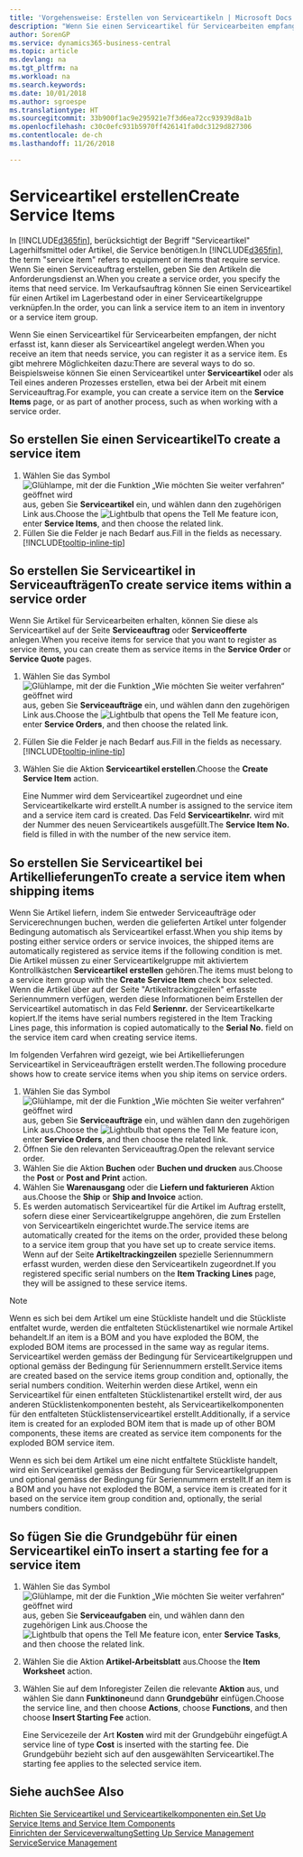 ```yaml
---
title: 'Vorgehensweise: Erstellen von Serviceartikeln | Microsoft Docs'
description: "Wenn Sie einen Serviceartikel für Servicearbeiten empfangen, der nicht erfasst ist, kann dieser als Serviceartikel angelegt werden."
author: SorenGP
ms.service: dynamics365-business-central
ms.topic: article
ms.devlang: na
ms.tgt_pltfrm: na
ms.workload: na
ms.search.keywords: 
ms.date: 10/01/2018
ms.author: sgroespe
ms.translationtype: HT
ms.sourcegitcommit: 33b900f1ac9e295921e7f3d6ea72cc93939d8a1b
ms.openlocfilehash: c30c0efc931b5970ff426141fa0dc3129d827306
ms.contentlocale: de-ch
ms.lasthandoff: 11/26/2018

---
```

# <a name="create-service-items"></a><span data-ttu-id="38d2f-103">Serviceartikel erstellen</span><span class="sxs-lookup"><span data-stu-id="38d2f-103">Create Service Items</span></span>
<span data-ttu-id="38d2f-104">In [!INCLUDE[d365fin](includes/d365fin_md.md)], berücksichtigt der Begriff "Serviceartikel" Lagerhilfsmittel oder Artikel, die Service benötigen.</span><span class="sxs-lookup"><span data-stu-id="38d2f-104">In [!INCLUDE[d365fin](includes/d365fin_md.md)], the term "service item" refers to equipment or items that require service.</span></span> <span data-ttu-id="38d2f-105">Wenn Sie einen Serviceauftrag erstellen, geben Sie den Artikeln die Anforderungsdienst an.</span><span class="sxs-lookup"><span data-stu-id="38d2f-105">When you create a service order, you specify the items that need service.</span></span> <span data-ttu-id="38d2f-106">Im Verkaufsauftrag können Sie einen Serviceartikel für einen Artikel im Lagerbestand oder in einer Serviceartikelgruppe verknüpfen.</span><span class="sxs-lookup"><span data-stu-id="38d2f-106">In the order, you can link a service item to an item in inventory or a service item group.</span></span>    

<span data-ttu-id="38d2f-107">Wenn Sie einen Serviceartikel für Servicearbeiten empfangen, der nicht erfasst ist, kann dieser als Serviceartikel angelegt werden.</span><span class="sxs-lookup"><span data-stu-id="38d2f-107">When you receive an item that needs service, you can register it as a service item.</span></span> <span data-ttu-id="38d2f-108">Es gibt mehrere Möglichkeiten dazu:</span><span class="sxs-lookup"><span data-stu-id="38d2f-108">There are several ways to do so.</span></span> <span data-ttu-id="38d2f-109">Beispielsweise können Sie einen Serviceartikel unter **Serviceartikel** oder als Teil eines anderen Prozesses erstellen, etwa bei der Arbeit mit einem Serviceauftrag.</span><span class="sxs-lookup"><span data-stu-id="38d2f-109">For example, you can create a service item on the **Service Items** page, or as part of another process, such as when working with a service order.</span></span>   

## <a name="to-create-a-service-item"></a><span data-ttu-id="38d2f-110">So erstellen Sie einen Serviceartikel</span><span class="sxs-lookup"><span data-stu-id="38d2f-110">To create a service item</span></span>  
1. <span data-ttu-id="38d2f-111">Wählen Sie das Symbol ![Glühlampe, mit der die Funktion „Wie möchten Sie weiter verfahren“ geöffnet wird](media/ui-search/search_small.png "Wie möchten Sie weiter verfahren?") aus, geben Sie **Serviceartikel** ein, und wählen dann den zugehörigen Link aus.</span><span class="sxs-lookup"><span data-stu-id="38d2f-111">Choose the ![Lightbulb that opens the Tell Me feature](media/ui-search/search_small.png "Tell me what you want to do") icon, enter **Service Items**, and then choose the related link.</span></span>
2. <span data-ttu-id="38d2f-112">Füllen Sie die Felder je nach Bedarf aus.</span><span class="sxs-lookup"><span data-stu-id="38d2f-112">Fill in the fields as necessary.</span></span> [!INCLUDE[tooltip-inline-tip](includes/tooltip-inline-tip_md.md)]  

## <a name="to-create-service-items-within-a-service-order"></a><span data-ttu-id="38d2f-113">So erstellen Sie Serviceartikel in Serviceaufträgen</span><span class="sxs-lookup"><span data-stu-id="38d2f-113">To create service items within a service order</span></span>  
<span data-ttu-id="38d2f-114">Wenn Sie Artikel für Servicearbeiten erhalten, können Sie diese als Serviceartikel auf der Seite **Serviceauftrag** oder **Serviceofferte** anlegen.</span><span class="sxs-lookup"><span data-stu-id="38d2f-114">When you receive items for service that you want to register as service items, you can create them as service items in the **Service Order** or **Service Quote** pages.</span></span>  

1. <span data-ttu-id="38d2f-115">Wählen Sie das Symbol ![Glühlampe, mit der die Funktion „Wie möchten Sie weiter verfahren“ geöffnet wird](media/ui-search/search_small.png "Wie möchten Sie weiter verfahren?") aus, geben Sie **Serviceaufträge** ein, und wählen dann den zugehörigen Link aus.</span><span class="sxs-lookup"><span data-stu-id="38d2f-115">Choose the ![Lightbulb that opens the Tell Me feature](media/ui-search/search_small.png "Tell me what you want to do") icon, enter **Service Orders**, and then choose the related link.</span></span>  
2. <span data-ttu-id="38d2f-116">Füllen Sie die Felder je nach Bedarf aus.</span><span class="sxs-lookup"><span data-stu-id="38d2f-116">Fill in the fields as necessary.</span></span> [!INCLUDE[tooltip-inline-tip](includes/tooltip-inline-tip_md.md)]  
3. <span data-ttu-id="38d2f-117">Wählen Sie die Aktion **Serviceartikel erstellen**.</span><span class="sxs-lookup"><span data-stu-id="38d2f-117">Choose the **Create Service Item** action.</span></span>  

    <span data-ttu-id="38d2f-118">Eine Nummer wird dem Serviceartikel zugeordnet und eine Serviceartikelkarte wird erstellt.</span><span class="sxs-lookup"><span data-stu-id="38d2f-118">A number is assigned to the service item and a service item card is created.</span></span> <span data-ttu-id="38d2f-119">Das Feld **Serviceartikelnr.** wird mit der Nummer des neuen Serviceartikels ausgefüllt.</span><span class="sxs-lookup"><span data-stu-id="38d2f-119">The **Service Item No.** field is filled in with the number of the new service item.</span></span>

## <a name="to-create-a-service-item-when-shipping-items"></a><span data-ttu-id="38d2f-120">So erstellen Sie Serviceartikel bei Artikellieferungen</span><span class="sxs-lookup"><span data-stu-id="38d2f-120">To create a service item when shipping items</span></span>  
<span data-ttu-id="38d2f-121">Wenn Sie Artikel liefern, indem Sie entweder Serviceaufträge oder Servicerechnungen buchen, werden die gelieferten Artikel unter folgender Bedingung automatisch als Serviceartikel erfasst.</span><span class="sxs-lookup"><span data-stu-id="38d2f-121">When you ship items by posting either service orders or service invoices, the shipped items are automatically registered as service items if the following condition is met.</span></span> <span data-ttu-id="38d2f-122">Die Artikel müssen zu einer Serviceartikelgruppe mit aktiviertem Kontrollkästchen **Serviceartikel erstellen** gehören.</span><span class="sxs-lookup"><span data-stu-id="38d2f-122">The items must belong to a service item group with the **Create Service Item** check box selected.</span></span> <span data-ttu-id="38d2f-123">Wenn die Artikel über auf der Seite "Artikeltrackingzeilen" erfasste Seriennummern verfügen, werden diese Informationen beim Erstellen der Serviceartikel automatisch in das Feld **Seriennr.** der Serviceartikelkarte kopiert.</span><span class="sxs-lookup"><span data-stu-id="38d2f-123">If the items have serial numbers registered in the Item Tracking Lines page, this information is copied automatically to the **Serial No.** field on the service item card when creating service items.</span></span>  

<span data-ttu-id="38d2f-124">Im folgenden Verfahren wird gezeigt, wie bei Artikellieferungen Serviceartikel in Serviceaufträgen erstellt werden.</span><span class="sxs-lookup"><span data-stu-id="38d2f-124">The following procedure shows how to create service items when you ship items on service orders.</span></span>  

1. <span data-ttu-id="38d2f-125">Wählen Sie das Symbol ![Glühlampe, mit der die Funktion „Wie möchten Sie weiter verfahren“ geöffnet wird](media/ui-search/search_small.png "Wie möchten Sie weiter verfahren?") aus, geben Sie **Serviceaufträge** ein, und wählen dann den zugehörigen Link aus.</span><span class="sxs-lookup"><span data-stu-id="38d2f-125">Choose the ![Lightbulb that opens the Tell Me feature](media/ui-search/search_small.png "Tell me what you want to do") icon, enter **Service Orders**, and then choose the related link.</span></span>  
2. <span data-ttu-id="38d2f-126">Öffnen Sie den relevanten Serviceauftrag.</span><span class="sxs-lookup"><span data-stu-id="38d2f-126">Open the relevant service order.</span></span>  
3. <span data-ttu-id="38d2f-127">Wählen Sie die Aktion **Buchen** oder **Buchen und drucken** aus.</span><span class="sxs-lookup"><span data-stu-id="38d2f-127">Choose the **Post** or **Post and Print** action.</span></span>  
4. <span data-ttu-id="38d2f-128">Wählen Sie **Warenausgang** oder die **Liefern und fakturieren** Aktion aus.</span><span class="sxs-lookup"><span data-stu-id="38d2f-128">Choose the **Ship** or **Ship and Invoice** action.</span></span>  
5. <span data-ttu-id="38d2f-129">Es werden automatisch Serviceartikel für die Artikel im Auftrag erstellt, sofern diese einer Serviceartikelgruppe angehören, die zum Erstellen von Serviceartikeln eingerichtet wurde.</span><span class="sxs-lookup"><span data-stu-id="38d2f-129">The service items are automatically created for the items on the order, provided these belong to a service item group that you have set up to create service items.</span></span> <span data-ttu-id="38d2f-130">Wenn auf der Seite **Artikeltrackingzeilen** spezielle Seriennummern erfasst wurden, werden diese den Serviceartikeln zugeordnet.</span><span class="sxs-lookup"><span data-stu-id="38d2f-130">If you registered specific serial numbers on the **Item Tracking Lines** page, they will be assigned to these service items.</span></span>  

> [!NOTE]  
>  <span data-ttu-id="38d2f-131">Wenn es sich bei dem Artikel um eine Stückliste handelt und die Stückliste entfaltet wurde, werden die entfalteten Stücklistenartikel wie normale Artikel behandelt.</span><span class="sxs-lookup"><span data-stu-id="38d2f-131">If an item is a BOM and you have exploded the BOM, the exploded BOM items are processed in the same way as regular items.</span></span> <span data-ttu-id="38d2f-132">Serviceartikel werden gemäss der Bedingung für Serviceartikelgruppen und optional gemäss der Bedingung für Seriennummern erstellt.</span><span class="sxs-lookup"><span data-stu-id="38d2f-132">Service items are created based on the service items group condition and, optionally, the serial numbers condition.</span></span> <span data-ttu-id="38d2f-133">Weiterhin werden diese Artikel, wenn ein Serviceartikel für einen entfalteten Stücklistenartikel erstellt wird, der aus anderen Stücklistenkomponenten besteht, als Serviceartikelkomponenten für den entfalteten Stücklistenserviceartikel erstellt.</span><span class="sxs-lookup"><span data-stu-id="38d2f-133">Additionally, if a service item is created for an exploded BOM item that is made up of other BOM components, these items are created as service item components for the exploded BOM service item.</span></span>  
>   
>  <span data-ttu-id="38d2f-134">Wenn es sich bei dem Artikel um eine nicht entfaltete Stückliste handelt, wird ein Serviceartikel gemäss der Bedingung für Serviceartikelgruppen und optional gemäss der Bedingung für Seriennummern erstellt.</span><span class="sxs-lookup"><span data-stu-id="38d2f-134">If an item is a BOM and you have not exploded the BOM, a service item is created for it based on the service item group condition and, optionally, the serial numbers condition.</span></span>  

## <a name="to-insert-a-starting-fee-for-a-service-item"></a><span data-ttu-id="38d2f-135">So fügen Sie die Grundgebühr für einen Serviceartikel ein</span><span class="sxs-lookup"><span data-stu-id="38d2f-135">To insert a starting fee for a service item</span></span>
1. <span data-ttu-id="38d2f-136">Wählen Sie das Symbol ![Glühlampe, mit der die Funktion „Wie möchten Sie weiter verfahren“ geöffnet wird](media/ui-search/search_small.png "Wie möchten Sie weiter verfahren?") aus, geben Sie **Serviceaufgaben** ein, und wählen dann den zugehörigen Link aus.</span><span class="sxs-lookup"><span data-stu-id="38d2f-136">Choose the ![Lightbulb that opens the Tell Me feature](media/ui-search/search_small.png "Tell me what you want to do") icon, enter **Service Tasks**, and then choose the related link.</span></span>
2. <span data-ttu-id="38d2f-137">Wählen Sie die Aktion **Artikel-Arbeitsblatt** aus.</span><span class="sxs-lookup"><span data-stu-id="38d2f-137">Choose the **Item Worksheet** action.</span></span>
3. <span data-ttu-id="38d2f-138">Wählen Sie auf dem Inforegister Zeilen die relevante **Aktion** aus, und wählen Sie dann **Funktinone**und dann **Grundgebühr** einfügen.</span><span class="sxs-lookup"><span data-stu-id="38d2f-138">Choose the service line, and then choose **Actions**, choose **Functions**, and then choose **Insert Starting Fee** action.</span></span>  

    <span data-ttu-id="38d2f-139">Eine Servicezeile der Art **Kosten** wird mit der Grundgebühr eingefügt.</span><span class="sxs-lookup"><span data-stu-id="38d2f-139">A service line of type **Cost** is inserted with the starting fee.</span></span> <span data-ttu-id="38d2f-140">Die Grundgebühr bezieht sich auf den ausgewählten Serviceartikel.</span><span class="sxs-lookup"><span data-stu-id="38d2f-140">The starting fee applies to the selected service item.</span></span>

## <a name="see-also"></a><span data-ttu-id="38d2f-141">Siehe auch</span><span class="sxs-lookup"><span data-stu-id="38d2f-141">See Also</span></span>  
[<span data-ttu-id="38d2f-142">Richten Sie Serviceartikel und Serviceartikelkomponenten ein.</span><span class="sxs-lookup"><span data-stu-id="38d2f-142">Set Up Service Items and Service Item Components</span></span>](service-how-setup-service-items.md)  
[<span data-ttu-id="38d2f-143">Einrichten der Serviceverwaltung</span><span class="sxs-lookup"><span data-stu-id="38d2f-143">Setting Up Service Management</span></span>](service-setup-service.md)  
[<span data-ttu-id="38d2f-144">Service</span><span class="sxs-lookup"><span data-stu-id="38d2f-144">Service Management</span></span>](service-service.md)  


